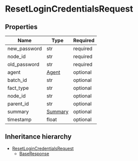 

# ResetLoginCredentialsRequest

## Properties

Name | Type | Required
-------- | -------- | --------
new_password | str | required
node_id | str | required
old_password | str | required
agent | [Agent](Agent.md) | optional
batch_id | str | optional
fact_type | str | optional
node_id | str | optional
parent_id | str | optional
summary | [Summary](Summary.md) | optional
timestamp | float | optional




## Inheritance hierarchy


* [ResetLoginCredentialsRequest](ResetLoginCredentialsRequest.md)
    * [BaseResponse](BaseResponse.md)
